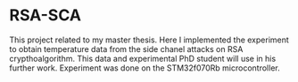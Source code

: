 # RSA-SCA
This project related to my master thesis. 
Here I implemented the experiment to obtain temperature data from the side chanel attacks on RSA crypthoalgorithm.
This data and experimental PhD student will use in his further work.
Experiment was done on the STM32f070Rb microcontroller.
